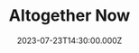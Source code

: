 ---
video:
  type: vimeo
  id: 848020712
speaker:
  permalink: bart-wilkins
  name: Bart Wilkins
title: Altogether Now
image: https://i.imgur.com/nFfvDk8.png
date: 2023-07-23T14:30:00.000Z
series: "in-step"
---